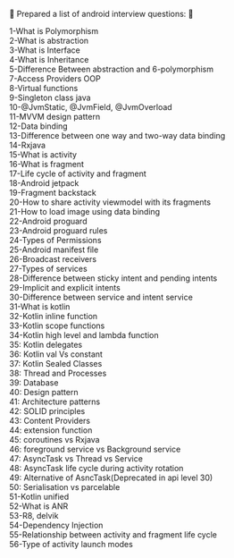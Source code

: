 :tada: Prepared a list of android interview questions:
:tada:

1-What is Polymorphism</br>
2-What is abstraction</br>
3-What is Interface</br>
4-What is Inheritance</br>
5-Difference Between abstraction and 6-polymorphism</br>
7-Access Providers OOP</br>
8-Virtual functions</br>
9-Singleton class java</br>
10-@JvmStatic, @JvmField, @JvmOverload</br>
11-MVVM design pattern</br>
12-Data binding</br>
13-Difference between one way and two-way data binding</br>
14-Rxjava</br>
15-What is activity</br>
16-What is fragment</br>
17-Life cycle of activity and fragment</br>
18-Android jetpack</br>
19-Fragment backstack</br>
20-How to share activity viewmodel with its fragments</br>
21-How to load image using data binding</br>
22-Android proguard</br>
23-Android proguard rules</br>
24-Types of Permissions</br>
25-Android manifest file</br>
26-Broadcast receivers</br>
27-Types of services</br>
28-Difference between sticky intent and pending intents</br>
29-Implicit and explicit intents</br>
30-Difference between service and intent service</br>
31-What is kotlin</br>
32-Kotlin inline function</br>
33-Kotlin scope functions</br>
34-Kotlin high level and lambda function</br>
35: Kotlin delegates</br>
36: Kotlin val Vs constant </br>
37: Kotlin Sealed Classes</br>
38: Thread and Processes</br>
39: Database</br>
40: Design pattern</br>
41: Architecture patterns</br>
42: SOLID principles </br>
43: Content Providers</br>
44: extension function</br>
45: coroutines vs Rxjava</br>
46: foreground service vs Background service</br>
47: AsyncTask vs Thread vs Service</br>
48: AsyncTask life cycle during activity rotation</br>
49: Alternative of AsncTask(Deprecated in api level 30)</br>
50: Serialisation vs parcelable</br>
51-Kotlin unified</br>
52-What is ANR</br>
53-R8, delvik</br>
54-Dependency Injection</br>
55-Relationship between activity and fragment life cycle</br>
56-Type of activity launch modes</br>
